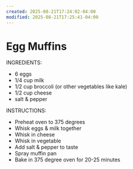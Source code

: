 ```yaml
---
created: 2025-08-21T17:24:02-04:00
modified: 2025-08-21T17:25:41-04:00
---
```


# Egg Muffins

INGREDIENTS:
- 6 eggs
- 1/4 cup milk
- 1/2 cup broccoli (or other vegetables like kale)
- 1/2 cup cheese
- salt & pepper

INSTRUCTIONS:
- Preheat oven to 375 degrees
- Whisk eggs & milk together
- Whisk in cheese
- Whisk in vegetable 
- Add salt & pepper to taste
- Spray muffin pan 
- Bake in 375 degree oven for 20-25 minutes
